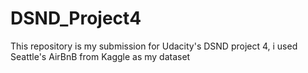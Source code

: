 # DSND_Project4
This repository is my submission for Udacity's DSND project 4, i used Seattle's AirBnB from Kaggle as my dataset
